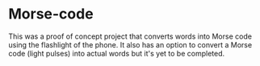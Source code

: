 # Morse-code
This was a proof of concept project that converts words into Morse code using the flashlight of the phone.
It also has an option to convert a Morse code (light pulses) into actual words but it's yet to be completed.
